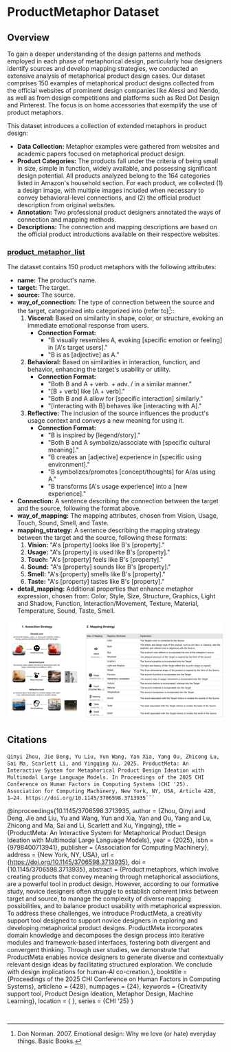 # ProductMetaphor Dataset

## Overview
To gain a deeper understanding of the design patterns and methods employed in each phase of metaphorical design, particularly how designers identify sources and develop mapping strategies, we conducted an extensive analysis of metaphorical product design cases. Our dataset comprises 150 examples of metaphorical product designs collected from the official websites of prominent design companies like Alessi and Nendo, as well as from design competitions and platforms such as Red Dot Design and Pinterest. The focus is on home accessories that exemplify the use of product metaphors.

This dataset introduces a collection of extended metaphors in product design:

- **Data Collection:** Metaphor examples were gathered from websites and academic papers focused on metaphorical product design.
- **Product Categories:** The products fall under the criteria of being small in size, simple in function, widely available, and possessing significant design potential. All products analyzed belong to the 164 categories listed in Amazon's household section. For each product, we collected (1) a design image, with multiple images included when necessary to convey behavioral-level connections, and (2) the official product description from original websites.
- **Annotation:** Two professional product designers annotated the ways of connection and mapping methods.
- **Descriptions:** The connection and mapping descriptions are based on the official product introductions available on their respective websites.

[//]: # (- **Evaluation:** We conducted a comprehensive evaluation of state-of-the-art zero-shot GPT-4 models on metaphor understanding tasks using 150 classical metaphorical product design images, with the results showing that...)

### [product_metaphor_list](product_metaphor_list_3level.csv)
The dataset contains 150 product metaphors with the following attributes:

[//]: # (- **image_path:** Path to the product's image.)
- **name:** The product's name.
- **target:** The target.
- **source:** The source.
- **way_of_connection:** The type of connection between the source and the target, categorized into categorized into (refer to)[^1]::
  1. **Visceral:** Based on similarity in shape, color, or structure, evoking an immediate emotional response from users.
     - **Connection Format:** 
       - "B visually resembles A, evoking [specific emotion or feeling] in [A's target users]."
       - "B is as [adjective] as A."
  2. **Behavioral:** Based on similarities in interaction, function, and behavior, enhancing the target's usability or utility.
     - **Connection Format:** 
       - "Both B and A + verb. + adv. / in a similar manner."
       - "[B + verb] like [A + verb]."
       - "Both B and A allow for [specific interaction] similarly."
       - "[Interacting with B] behaves like [interacting with A]."
  3. **Reflective:** The inclusion of the source influences the product's usage context and conveys a new meaning for using it.
     - **Connection Format:** 
       - "B is inspired by [legend/story]."
       - "Both B and A symbolize/associate with [specific cultural meaning]."
       - "B creates an [adjective] experience in [specific using environment]."
       - "B symbolizes/promotes [concept/thoughts] for A/as using A."
       - "B transforms [A's usage experience] into a [new experience]."
- **Connection:** A sentence describing the connection between the target and the source, following the format above.
- **way_of_mapping:** The mapping attributes, chosen from Vision, Usage, Touch, Sound, Smell, and Taste.
- **mapping_strategy:** A sentence describing the mapping strategy between the target and the source, following these formats:
  1. **Vision:** "A's [property] looks like B's [property]."
  2. **Usage:** "A's [property] is used like B's [property]."
  3. **Touch:** "A's [property] feels like B's [property]."
  4. **Sound:** "A's [property] sounds like B's [property]."
  5. **Smell:** "A's [property] smells like B's [property]."
  6. **Taste:** "A's [property] tastes like B's [property]."
- **detail_mapping:** Additional properties that enhance metaphor expression, chosen from: Color, Style, Size, Structure, Graphics, Light and Shadow, Function, Interaction/Movement, Texture, Material, Temperature, Sound, Taste, Smell.

![img_3.png](img_3.png)

[^1]: Don Norman. 2007. Emotional design: Why we love (or hate) everyday things. Basic Books.




## Citations

```
Qinyi Zhou, Jie Deng, Yu Liu, Yun Wang, Yan Xia, Yang Ou, Zhicong Lu, Sai Ma, Scarlett Li, and Yingqing Xu. 2025. ProductMeta: An Interactive System for Metaphorical Product Design Ideation with Multimodal Large Language Models. In Proceedings of the 2025 CHI Conference on Human Factors in Computing Systems (CHI '25). Association for Computing Machinery, New York, NY, USA, Article 428, 1–24. https://doi.org/10.1145/3706598.3713935```

```
@inproceedings{10.1145/3706598.3713935,
author = {Zhou, Qinyi and Deng, Jie and Liu, Yu and Wang, Yun and Xia, Yan and Ou, Yang and Lu, Zhicong and Ma, Sai and Li, Scarlett and Xu, Yingqing},
title = {ProductMeta: An Interactive System for Metaphorical Product Design Ideation with Multimodal Large Language Models},
year = {2025},
isbn = {9798400713941},
publisher = {Association for Computing Machinery},
address = {New York, NY, USA},
url = {https://doi.org/10.1145/3706598.3713935},
doi = {10.1145/3706598.3713935},
abstract = {Product metaphors, which involve creating products that convey meaning through metaphorical associations, are a powerful tool in product design. However, according to our formative study, novice designers often struggle to establish coherent links between target and source, to manage the complexity of diverse mapping possibilities, and to balance product usability with metaphorical expression. To address these challenges, we introduce ProductMeta, a creativity support tool designed to support novice designers in exploring and developing metaphorical product designs. ProductMeta incorporates domain knowledge and decomposes the design process into iterative modules and framework-based interfaces, fostering both divergent and convergent thinking. Through user studies, we demonstrate that ProductMeta enables novice designers to generate diverse and contextually relevant design ideas by facilitating structured exploration. We conclude with design implications for human-AI co-creation.},
booktitle = {Proceedings of the 2025 CHI Conference on Human Factors in Computing Systems},
articleno = {428},
numpages = {24},
keywords = {Creativity support tool, Product Design Ideation, Metaphor Design, Machine Learning},
location = {
},
series = {CHI '25}
}
```

